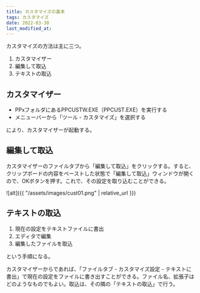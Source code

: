 ```yaml
---
title: カスタマイズの基本
tags: カスタマイズ
date: 2022-03-30
last_modified_at: 
---
```


カスタマイズの方法は主に三つ。

1. カスタマイザー
1. 編集して取込
1. テキストの取込

## カスタマイザー

- PPxフォルダにあるPPCUSTW.EXE（PPCUST.EXE）を実行する 
- メニューバーから「ツール - カスタマイズ」を選択する

により、カスタマイザーが起動する。 

## 編集して取込

カスタマイザーのファイルタブから「編集して取込」をクリックする。すると、クリップボードの内容をペーストした状態で「編集して取込」ウィンドウが開くので、OKボタンを押す。これで、その設定を取り込むことができる。

![alt]({{ "/assets/images/cust01.png" | relative_url }})

## テキストの取込

1. 現在の設定をテキストファイルに書出
1. エディタで編集
1. 編集したファイルを取込

という手順になる。

カスタマイザーからであれば、「ファイルタブ - カスタマイズ設定 - テキストに書出」で現在の設定をファイルに書き出すことができる。ファイル名、拡張子はどのようなものでもよい。取込は、その隣の「テキストの取込」で行う。
